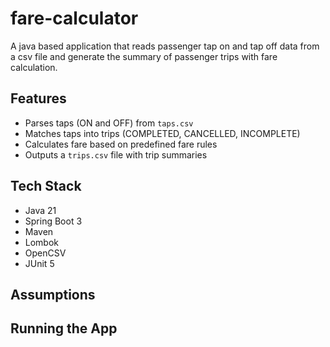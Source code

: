 # fare-calculator

A java based application that reads passenger tap on and tap off data from a csv file and generate the summary of passenger trips with fare calculation.


## Features

- Parses taps (ON and OFF) from `taps.csv`
- Matches taps into trips (COMPLETED, CANCELLED, INCOMPLETE)
- Calculates fare based on predefined fare rules
- Outputs a `trips.csv` file with trip summaries

## Tech Stack

- Java 21
- Spring Boot 3
- Maven
- Lombok
- OpenCSV
- JUnit 5

## Assumptions

## Running the App
